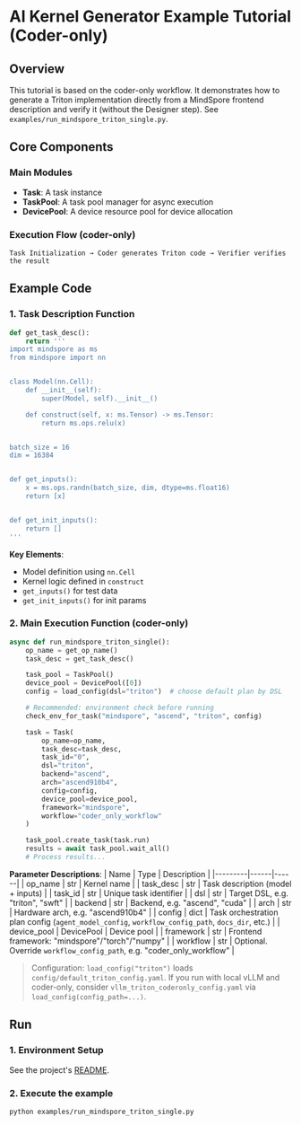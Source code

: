 # AI Kernel Generator Example Tutorial (Coder-only)

## Overview

This tutorial is based on the coder-only workflow. It demonstrates how to generate a Triton implementation directly from a MindSpore frontend description and verify it (without the Designer step). See `examples/run_mindspore_triton_single.py`.

## Core Components

### Main Modules
- **Task**: A task instance
- **TaskPool**: A task pool manager for async execution
- **DevicePool**: A device resource pool for device allocation

### Execution Flow (coder-only)
```
Task Initialization → Coder generates Triton code → Verifier verifies the result
```

## Example Code

### 1. Task Description Function

```python
def get_task_desc():
    return '''
import mindspore as ms
from mindspore import nn


class Model(nn.Cell):
    def __init__(self):
        super(Model, self).__init__()

    def construct(self, x: ms.Tensor) -> ms.Tensor:
        return ms.ops.relu(x)


batch_size = 16
dim = 16384


def get_inputs():
    x = ms.ops.randn(batch_size, dim, dtype=ms.float16)
    return [x]


def get_init_inputs():
    return []
'''
```

**Key Elements**:
- Model definition using `nn.Cell`
- Kernel logic defined in `construct`
- `get_inputs()` for test data
- `get_init_inputs()` for init params

### 2. Main Execution Function (coder-only)

```python
async def run_mindspore_triton_single():
    op_name = get_op_name()
    task_desc = get_task_desc()

    task_pool = TaskPool()
    device_pool = DevicePool([0])
    config = load_config(dsl="triton")  # choose default plan by DSL

    # Recommended: environment check before running
    check_env_for_task("mindspore", "ascend", "triton", config)

    task = Task(
        op_name=op_name,
        task_desc=task_desc,
        task_id="0",
        dsl="triton",
        backend="ascend",
        arch="ascend910b4",
        config=config,
        device_pool=device_pool,
        framework="mindspore",
        workflow="coder_only_workflow"
    )

    task_pool.create_task(task.run)
    results = await task_pool.wait_all()
    # Process results...
```

**Parameter Descriptions**:
| Name | Type | Description |
|---------|------|------|
| op_name | str | Kernel name |
| task_desc | str | Task description (model + inputs) |
| task_id | str | Unique task identifier |
| dsl | str | Target DSL, e.g. "triton", "swft" |
| backend | str | Backend, e.g. "ascend", "cuda" |
| arch | str | Hardware arch, e.g. "ascend910b4" |
| config | dict | Task orchestration plan config (`agent_model_config`, `workflow_config_path`, `docs_dir`, etc.) |
| device_pool | DevicePool | Device pool |
| framework | str | Frontend framework: "mindspore"/"torch"/"numpy" |
| workflow | str | Optional. Override `workflow_config_path`, e.g. "coder_only_workflow" |

> Configuration: `load_config("triton")` loads `config/default_triton_config.yaml`. If you run with local vLLM and coder-only, consider `vllm_triton_coderonly_config.yaml` via `load_config(config_path=...)`.

## Run

### 1. Environment Setup

See the project's [README](../README.md).

### 2. Execute the example

```bash
python examples/run_mindspore_triton_single.py
```